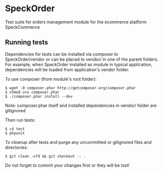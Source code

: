 SpeckOrder
============

Test suite for orders management module for the ecommerce platform SpeckCommerce

Running tests
-------------

Dependencies for tests can be installed via composer to SpeckOrder/vendor
or can be placed to vendor/ in one of the parent folders.  
For example, when SpeckOrder installed as module in typical application,
dependencies will be loaded from application's vendor folder.  

To use composer (from module's root folder):
```
$ wget -O composer.phar http://getcomposer.org/composer.phar
$ chmod u+x composer.phar
$ ./composer.phar install --dev
```
Note: composer.phar itself and installed dependencies in vendor/ folder are gitignored

Then run tests:
```
$ cd test
$ phpunit
```


To cleanup after tests and purge any uncommitted or gitignored files and directories:
```
$ git clean -xfd && git checkout -- .
```
Do not forget to commit your changes first or they will be lost!
